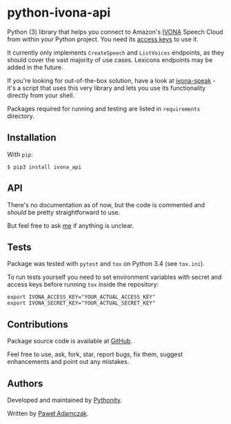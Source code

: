 # python-ivona-api
Python (3) library that helps you connect to Amazon's [IVONA][ivona]
Speech Cloud from within your Python project. You need its
[access keys][ivona keys] to use it.

It currently only implements `CreateSpeech` and `ListVoices` endpoints,
as they should cover the vast majority of use cases. Lexicons endpoints
may be added in the future.

If you're looking for out-of-the-box solution, have a look at 
[ivona-speak][ivona speak github] - it's a script that uses this very
library and lets you use its functionality directly from your shell.

Packages required for running and testing are listed in `requirements`
directory.

## Installation
With `pip`:
```
$ pip3 install ivona_api
```

## API
There's no documentation as of now, but the code is commented and
*should* be pretty straightforward to use.

But feel free to ask [me](mailto:pawel.adamczak@sidnet.info) if anything
is unclear.

## Tests
Package was tested with `pytest` and `tox` on Python 3.4
(see `tox.ini`).

To run tests yourself you need to set environment variables with secret
and access keys before running `tox` inside the repository:
```
export IVONA_ACCESS_KEY="YOUR_ACTUAL_ACCESS_KEY"
export IVONA_SECRET_KEY="YOUR_ACTUAL_SECRET_KEY"
```

## Contributions
Package source code is available at [GitHub][ivona api github].

Feel free to use, ask, fork, star, report bugs, fix them, suggest 
enhancements and point out any mistakes.

## Authors
Developed and maintained by [Pythonity][pythonity].

Written by [Paweł Adamczak][pawelad].

[ivona]: https://www.ivona.com/
[ivona keys]: http://developer.ivona.com/en/speechcloud/introduction.html#Credentials
[ivona speak github]: https://github.com/Pythonity/ivona-speak
[ivona api github]: https://github.com/Pythonity/python-ivona-api
[pythonity]: http://pythonity.com/
[pawelad]: https://github.com/pawelad